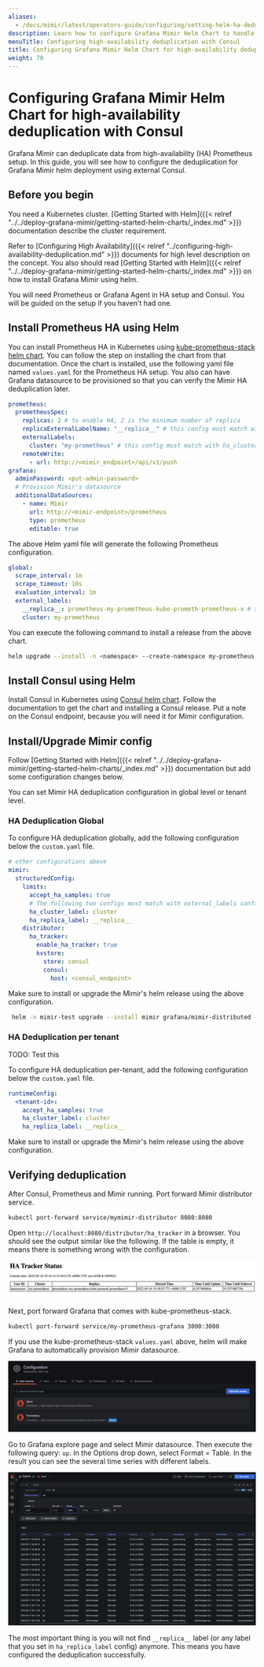 ```yaml
---
aliases:
  - /docs/mimir/latest/operators-guide/configuring/setting-helm-ha-deduplication-consul/
description: Learn how to configure Grafana Mimir Helm Chart to handle HA Prometheus server deduplication with Consul.
menuTitle: Configuring high-availability deduplication with Consul
title: Configuring Grafana Mimir Helm Chart for high-availability deduplication with Consul
weight: 70
---
```


# Configuring Grafana Mimir Helm Chart for high-availability deduplication with Consul

Grafana Mimir can deduplicate data from high-availability (HA) Prometheus setup. In this guide, you will see how to configure
the deduplication for Grafana Mimir helm deployment using external Consul.

## Before you begin

You need a Kubernetes cluster.
[Getting Started with Helm]({{< relref "../../deploy-grafana-mimir/getting-started-helm-charts/_index.md" >}}) documentation
describe the cluster requirement.

Refer to [Configuring High Availability]({{< relref "../configuring-high-availability-deduplication.md" >}}) documents
for high level description on the concept. You also should read
[Getting Started with Helm]({{< relref "../../deploy-grafana-mimir/getting-started-helm-charts/_index.md" >}}) on how
to install Grafana Mimir using helm.

You will need Prometheus or Grafana Agent in HA setup and Consul. You will be guided on the setup if you haven't had one.

## Install Prometheus HA using Helm

You can install Prometheus HA in Kubernetes using
[kube-prometheus-stack helm chart](https://github.com/prometheus-community/helm-charts/tree/main/charts/kube-prometheus-stack).
You can follow the step on installing the chart from that documentation. Once the chart is installed, use the
following yaml file named `values.yaml` for the Prometheus HA setup. You also can have Grafana datasource
to be provisioned so that you can verify the Mimir HA deduplication later.

```yaml
prometheus:
  prometheusSpec:
    replicas: 2 # to enable HA, 2 is the minimum number of replica
    replicaExternalLabelName: "__replica__" # this config must match with ha_replica_label config in Mimir
    externalLabels:
      cluster: "my-prometheus" # this config must match with ha_cluster_label config in Mimir
    remoteWrite:
      - url: http://<mimir_endpoint>/api/v1/push
grafana:
  adminPassword: <put-admin-password>
  # Provision Mimir's datasource
  additionalDataSources:
    - name: Mimir
      url: http://<mimir-endpoint>/prometheus
      type: prometheus
      editable: true
```

The above Helm yaml file will generate the following Prometheus configuration.

```yaml
global:
  scrape_interval: 1m
  scrape_timeout: 10s
  evaluation_interval: 1m
  external_labels:
    __replica__: prometheus-my-prometheus-kube-prometh-prometheus-x # x is the replica number
    cluster: my-prometheus
```

You can execute the following command to install a release from the above chart.

```bash
helm upgrade --install -n <namespace> --create-namespace my-prometheus prometheus-community/kube-prometheus-stack --values values.yml
```

## Install Consul using Helm

Install Consul in Kubernetes using
[Consul helm chart](https://github.com/hashicorp/consul-k8s/tree/main/charts/consul). Follow the documentation to get
the chart and installing a Consul release. Put a note on the Consul endpoint, because you will need it for Mimir
configuration.

## Install/Upgrade Mimir config

Follow [Getting Started with Helm]({{< relref "../../deploy-grafana-mimir/getting-started-helm-charts/_index.md" >}})
documentation but add some configuration changes below.

You can set Mimir HA deduplication configuration in global level or tenant level.

### HA Deduplication Global

To configure HA deduplication globally, add the following configuration below the `custom.yaml` file.

```yaml
# other configurations above
mimir:
  structuredConfig:
    limits:
      accept_ha_samples: true
      # The following two configs must match with external_labels config in Prometheus
      ha_cluster_label: cluster
      ha_replica_label: __replica__
    distributor:
      ha_tracker:
        enable_ha_tracker: true
        kvstore:
          store: consul
          consul:
            host: <consul_endpoint>
```

Make sure to install or upgrade the Mimir's helm release using the above configuration.

```bash
 helm -n mimir-test upgrade --install mimir grafana/mimir-distributed -f custom.yaml
```

### HA Deduplication per tenant

TODO: Test this

To configure HA deduplication per-tenant, add the following configuration below the `custom.yaml` file.

```yaml
runtimeConfig:
  <tenant-id>:
    accept_ha_samples: true
    ha_cluster_label: cluster
    ha_replica_label: __replica__
```

Make sure to install or upgrade the Mimir's helm release using the above configuration.

## Verifying deduplication

After Consul, Prometheus and Mimir running. Port forward Mimir distributor service.

```bash
kubectl port-forward service/mymimir-distributor 8080:8080
```

Open `http://localhost:8080/distributor/ha_tracker` in a browser. You should see the output similar like the following.
If the table is empty, it means there is something wrong with the configuration.

![HA Tracker Status](ha-tracker-status.png)

Next, port forward Grafana that comes with kube-prometheus-stack.

```bash
kubectl port-forward service/my-prometheus-grafana 3000:3000
```

If you use the kube-prometheus-stack `values.yaml` above, helm will make Grafana to automatically provision Mimir
datasource.

![Mimir Datasource](mimir-datasource.png)

Go to Grafana explore page and select Mimir datasource. Then execute the following query: `up`. In the Options drop down,
select Format = Table. In the result you can see the several time series with different labels.

![Verify Deduplication](verify-deduplication.png)

The most important thing is you will not find `__replica__` label (or any label that you set in `ha_replica_label`
config) anymore. This means you have configured the deduplication successfully.
